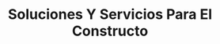 ---
title: "Soluciones Y Servicios Para El Constructo"
url: /naucalpan-de-juarez/soluciones-y-servicios-para-el-constructo/
shop: alquiler
---